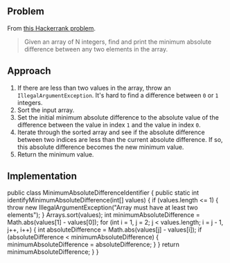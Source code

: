 ## Problem

From [this Hackerrank problem](https://www.hackerrank.com/challenges/minimum-absolute-difference-in-an-array).

> Given an array of N integers, find and print the minimum absolute difference between any two elements in the array.

## Approach

1. If there are less than two values in the array, throw an `IllegalArgumentException`. It's hard to find a difference
   between `0` or `1` integers.
2. Sort the input array.
3. Set the initial minimum absolute difference to the absolute value of the difference between the value in index `1`
   and the value in index `0`.
4. Iterate through the sorted array and see if the absolute difference between two indices are less than the current
   absolute difference. If so, this absolute difference becomes the new minimum value.
5. Return the minimum value.

## Implementation

<!-- language: lang-java --!>
    public class MinimumAbsoluteDifferenceIdentifier {
        public static int identifyMinimumAbsoluteDifference(int[] values) {
            if (values.length <= 1) {
                throw new IllegalArgumentException("Array must have at least two elements");
            }

            Arrays.sort(values);

            int minimumAbsoluteDifference = Math.abs(values[1] - values[0]);

            for (int i = 1, j = 2; j < values.length; i = j - 1, j++, i++) {
                int absoluteDifference = Math.abs(values[j] - values[i]);

                if (absoluteDifference < minimumAbsoluteDifference) {
                    minimumAbsoluteDifference = absoluteDifference;
                }
            }

            return minimumAbsoluteDifference;
        }
    }